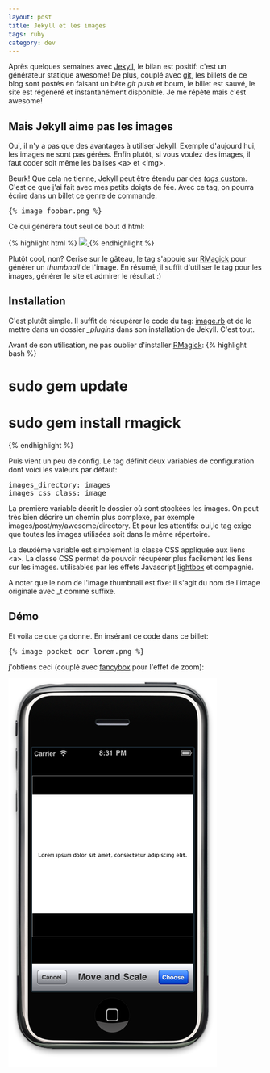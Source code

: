 ```yaml
---
layout: post
title: Jekyll et les images
tags: ruby
category: dev
---
```


Après quelques semaines avec [Jekyll][1], le bilan est positif: c'est
un générateur statique awesome! De plus, couplé avec [git][2], les
billets de ce blog sont postés en faisant un bête _git push_ et boum,
le billet est sauvé, le site est régénéré et instantanément
disponible. Je me répète mais c'est awesome!

## Mais Jekyll aime pas les images

Oui, il n'y a pas que des avantages à utiliser Jekyll. Exemple
d'aujourd hui, les images ne sont pas gérées. Enfin plutôt, si vous
voulez des images, il faut coder soit même les balises &lt;a&gt; et
&lt;img&gt;.

Beurk! Que cela ne tienne, Jekyll peut être étendu par des [_tags_ custom][3].
 C'est ce que j'ai fait avec mes petits doigts de fée. Avec ce tag, on
 pourra écrire dans un billet ce genre de commande:

<pre>
{&#37; image foobar.png &#37;}
</pre>

Ce qui générera tout seul ce bout d'html:

{% highlight html %}
<a class='image' href='/images/foobar.png'>
    <img src='/images/foobar_t.png' />
</a>
{% endhighlight  %}

Plutôt cool, non? Cerise sur le gâteau, le tag s'appuie sur [RMagick][4]
pour générer un _thumbnail_ de l'image. En résumé, il suffit
d'utiliser le tag pour les images, générer le site et admirer le
résultat :)

## Installation

C'est plutôt simple. Il suffit de récupérer le code du tag: [image.rb][5]
et de le mettre dans un dossier _\_plugins_ dans son installation de
Jekyll. C'est tout.

Avant de son utilisation, ne pas oublier d'installer [RMagick][4]:
{% highlight bash %}
# sudo gem update
# sudo gem install rmagick
{% endhighlight %}

Puis vient un peu de config. Le tag définit deux variables de
configuration dont voici les valeurs par défaut:
<pre>
images_directory: images
images_css_class: image
</pre>

La première variable décrit le dossier où sont stockées les images.
On peut très bien décrire un chemin plus complexe, par exemple
images/post/my/awesome/directory. Et pour les attentifs: oui,le tag exige
que toutes les images utilisées soit dans le même répertoire.

La deuxième variable est simplement la classe CSS appliquée aux liens
&lt;a&gt;. La classe CSS permet de pouvoir récupérer plus facilement
les liens sur les images. utilisables par les effets Javascript
[lightbox][6] et compagnie.

A noter que le nom de l'image thumbnail est fixe: il s'agit
du nom de l'image originale avec \_t comme suffixe.

## Démo

Et voila ce que ça donne. En insérant ce code dans ce billet:

<pre>
{&#37; image pocket_ocr_lorem.png &#37;}
</pre>

j'obtiens ceci (couplé avec [fancybox][7] pour l'effet de zoom):

![ocr](/assets/images/posts/pocket_ocr_lorem.png)



[1]:http://jekyllrb.com
[2]:http://git-scm.com
[3]:http://github.com/mojombo/jekyll/wiki/Plugins
[4]:http://rmagick.rubyforge.org
[5]:http://github.com/10io/jekyll/blob/master/lib/jekyll/tags/image.rb
[6]:http://www.lokeshdhakar.com/projects/lightbox2
[7]:http://fancybox.net
